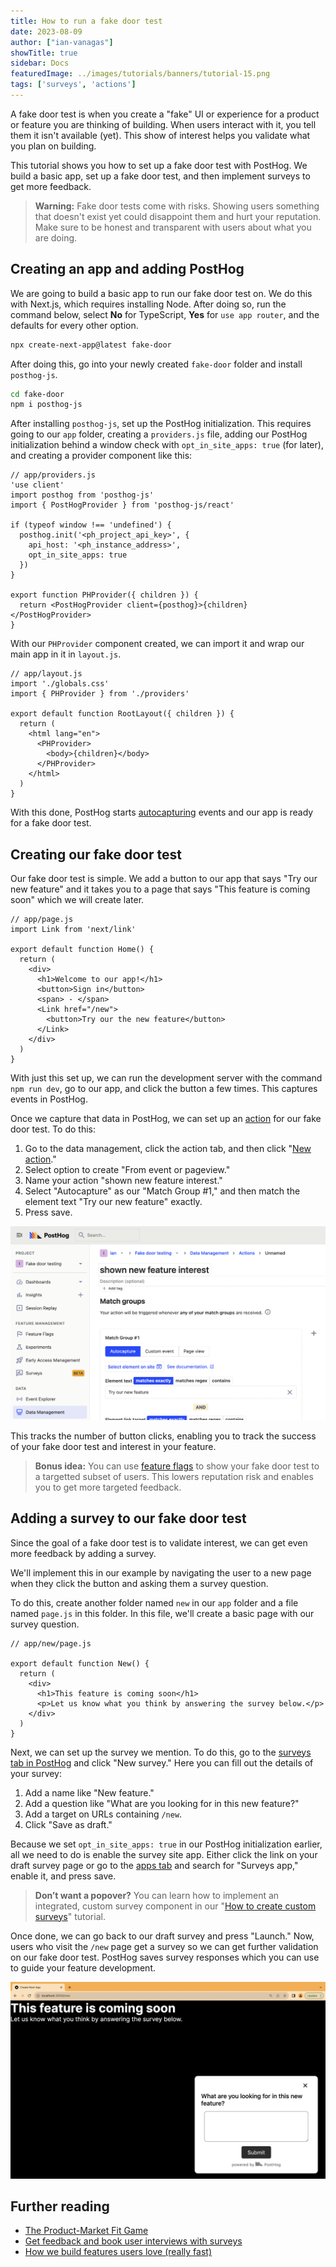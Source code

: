 ```yaml
---
title: How to run a fake door test
date: 2023-08-09
author: ["ian-vanagas"]
showTitle: true
sidebar: Docs
featuredImage: ../images/tutorials/banners/tutorial-15.png
tags: ['surveys', 'actions']
---
```


A fake door test is when you create a "fake" UI or experience for a product or feature you are thinking of building. When users interact with it, you tell them it isn't available (yet). This show of interest helps you validate what you plan on building.

This tutorial shows you how to set up a fake door test with PostHog. We build a basic app, set up a fake door test, and then implement surveys to get more feedback.

> **Warning:** Fake door tests come with risks. Showing users something that doesn't exist yet could disappoint them and hurt your reputation. Make sure to be honest and transparent with users about what you are doing.

## Creating an app and adding PostHog

We are going to build a basic app to run our fake door test on. We do this with Next.js, which requires installing Node. After doing so, run the command below, select **No** for TypeScript, **Yes** for `use app router`, and the defaults for every other option.

```bash
npx create-next-app@latest fake-door
```

After doing this, go into your newly created `fake-door` folder and install `posthog-js`.

```bash
cd fake-door
npm i posthog-js
```

After installing `posthog-js`, set up the PostHog initialization. This requires going to our `app` folder, creating a `providers.js` file, adding our PostHog initialization behind a window check with `opt_in_site_apps: true` (for later), and creating a provider component like this:

```js-web
// app/providers.js
'use client'
import posthog from 'posthog-js'
import { PostHogProvider } from 'posthog-js/react'

if (typeof window !== 'undefined') {
  posthog.init('<ph_project_api_key>', {
    api_host: '<ph_instance_address>',
    opt_in_site_apps: true
  })
}

export function PHProvider({ children }) {
  return <PostHogProvider client={posthog}>{children}</PostHogProvider>
}
```

With our `PHProvider` component created, we can import it and wrap our main app in it in `layout.js`.

```js-web
// app/layout.js
import './globals.css'
import { PHProvider } from './providers'

export default function RootLayout({ children }) {
  return (
    <html lang="en">
      <PHProvider>
        <body>{children}</body>
      </PHProvider>
    </html>
  )
}
```

With this done, PostHog starts [autocapturing](/docs/product-analytics/autocapture) events and our app is ready for a fake door test.

## Creating our fake door test

Our fake door test is simple. We add a button to our app that says "Try our new feature" and it takes you to a page that says "This feature is coming soon" which we will create later.

```js-web
// app/page.js
import Link from 'next/link'

export default function Home() {
  return (
    <div>
      <h1>Welcome to our app!</h1>
      <button>Sign in</button>
      <span> - </span>
      <Link href="/new">
        <button>Try our the new feature</button>
      </Link>
    </div>
  )
}
```

With just this set up, we can run the development server with the command `npm run dev`, go to our app, and click the button a few times. This captures events in PostHog.

Once we capture that data in PostHog, we can set up an [action](/docs/data/actions) for our fake door test. To do this: 

1. Go to the data management, click the action tab, and then click "[New action](https://app.posthog.com/data-management/actions/new)." 
2. Select option to create "From event or pageview."
3. Name your action "shown new feature interest." 
4. Select "Autocapture" as our "Match Group #1," and then match the element text "Try our new feature" exactly. 
5. Press save.

![Action](../images/tutorials/fake-door-test/action.png)

This tracks the number of button clicks, enabling you to track the success of your fake door test and interest in your feature.

> **Bonus idea:** You can use [feature flags](/docs/feature-flags/manual) to show your fake door test to a targetted subset of users. This lowers reputation risk and enables you to get more targeted feedback.

## Adding a survey to our fake door test

Since the goal of a fake door test is to validate interest, we can get even more feedback by adding a survey.

We'll implement this in our example by navigating the user to a new page when they click the button and asking them a survey question.

To do this, create another folder named `new` in our `app` folder and a file named `page.js` in this folder. In this file, we'll create a basic page with our survey question. 

```js-web
// app/new/page.js

export default function New() {
  return (
    <div>
      <h1>This feature is coming soon</h1>
      <p>Let us know what you think by answering the survey below.</p>
    </div>
  )
}
```

Next, we can set up the survey we mention. To do this, go to the [surveys tab in PostHog](https://app.posthog.com/surveys) and click "New survey." Here you can fill out the details of your survey:

1. Add a name like "New feature."
2. Add a question like "What are you looking for in this new feature?"
3. Add a target on URLs containing `/new`.
4. Click "Save as draft."

Because we set `opt_in_site_apps: true` in our PostHog initialization earlier, all we need to do is enable the survey site app. Either click the link on your draft survey page or go to the [apps tab](https://app.posthog.com/project/apps) and search for "Surveys app," enable it, and press save.

> **Don’t want a popover?** You can learn how to implement an integrated, custom survey component in our "[How to create custom surveys](/tutorials/survey)" tutorial.

Once done, we can go back to our draft survey and press "Launch." Now, users who visit the `/new` page get a survey so we can get further validation on our fake door test. PostHog saves survey responses which you can use to guide your feature development.

![Survey on the new page](../images/tutorials/fake-door-test/survey.png)

## Further reading

- [The Product-Market Fit Game](/blog/product-market-fit-game)
- [Get feedback and book user interviews with surveys](/tutorials/feedback-interviews-site-apps)
- [How we build features users love (really fast)](/blog/measuring-feature-success)